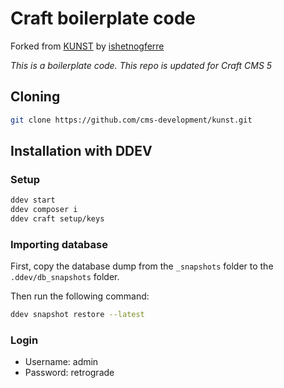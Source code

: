 # Craft boilerplate code

Forked from [KUNST](https://github.com/ishetnogferre/KUNST) by [ishetnogferre](https://github.com/ishetnogferre)

*This is a boilerplate code. This repo is updated for Craft CMS 5*

## Cloning

```bash
git clone https://github.com/cms-development/kunst.git
```

## Installation with DDEV

### Setup

```bash
ddev start
ddev composer i
ddev craft setup/keys
```

### Importing database

First, copy the database dump from the `_snapshots` folder to the `.ddev/db_snapshots` folder.

Then run the following command:

```bash
ddev snapshot restore --latest
```

### Login

- Username: admin
- Password: retrograde